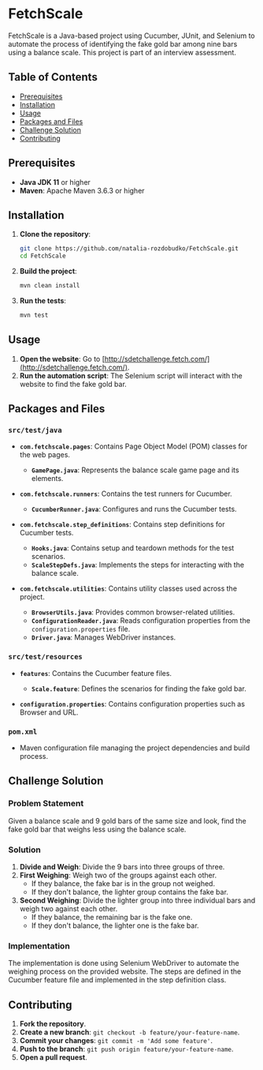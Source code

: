 # FetchScale

FetchScale is a Java-based project using Cucumber, JUnit, and Selenium to automate the process of identifying the fake gold bar among nine bars using a balance scale. This project is part of an interview assessment.

## Table of Contents
- [Prerequisites](#prerequisites)
- [Installation](#installation)
- [Usage](#usage)
- [Packages and Files](#packages-and-files)
- [Challenge Solution](#challenge-solution)
- [Contributing](#contributing)

## Prerequisites
- **Java JDK 11** or higher
- **Maven**: Apache Maven 3.6.3 or higher


## Installation
1. **Clone the repository**:
    ```bash
    git clone https://github.com/natalia-rozdobudko/FetchScale.git
    cd FetchScale
    ```

2. **Build the project**:
    ```bash
    mvn clean install
    ```

3. **Run the tests**:
    ```bash
    mvn test
    ```

## Usage
1. **Open the website**: Go to [http://sdetchallenge.fetch.com/](http://sdetchallenge.fetch.com/).
2. **Run the automation script**: The Selenium script will interact with the website to find the fake gold bar.

## Packages and Files

### `src/test/java`

- **`com.fetchscale.pages`**: Contains Page Object Model (POM) classes for the web pages.
    - **`GamePage.java`**: Represents the balance scale game page and its elements.

- **`com.fetchscale.runners`**: Contains the test runners for Cucumber.
    - **`CucumberRunner.java`**: Configures and runs the Cucumber tests.

- **`com.fetchscale.step_definitions`**: Contains step definitions for Cucumber tests.
    - **`Hooks.java`**: Contains setup and teardown methods for the test scenarios.
    - **`ScaleStepDefs.java`**: Implements the steps for interacting with the balance scale.

- **`com.fetchscale.utilities`**: Contains utility classes used across the project.
    - **`BrowserUtils.java`**: Provides common browser-related utilities.
    - **`ConfigurationReader.java`**: Reads configuration properties from the `configuration.properties` file.
    - **`Driver.java`**: Manages WebDriver instances.

### `src/test/resources`

- **`features`**: Contains the Cucumber feature files.
    - **`Scale.feature`**: Defines the scenarios for finding the fake gold bar.

- **`configuration.properties`**: Contains configuration properties such as Browser and URL.

### `pom.xml`

- Maven configuration file managing the project dependencies and build process.

## Challenge Solution
### Problem Statement
Given a balance scale and 9 gold bars of the same size and look, find the fake gold bar that weighs less using the balance scale.

### Solution
1. **Divide and Weigh**: Divide the 9 bars into three groups of three.
2. **First Weighing**: Weigh two of the groups against each other.
    - If they balance, the fake bar is in the group not weighed.
    - If they don't balance, the lighter group contains the fake bar.
3. **Second Weighing**: Divide the lighter group into three individual bars and weigh two against each other.
    - If they balance, the remaining bar is the fake one.
    - If they don't balance, the lighter one is the fake bar.

### Implementation
The implementation is done using Selenium WebDriver to automate the weighing process on the provided website. The steps are defined in the Cucumber feature file and implemented in the step definition class.

## Contributing
1. **Fork the repository**.
2. **Create a new branch**: `git checkout -b feature/your-feature-name`.
3. **Commit your changes**: `git commit -m 'Add some feature'`.
4. **Push to the branch**: `git push origin feature/your-feature-name`.
5. **Open a pull request**.


